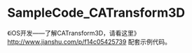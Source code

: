 # SampleCode_CATransform3D
《iOS开发——了解CATransform3D，请看这里》http://www.jianshu.com/p/f14c05425739 配套示例代码。

